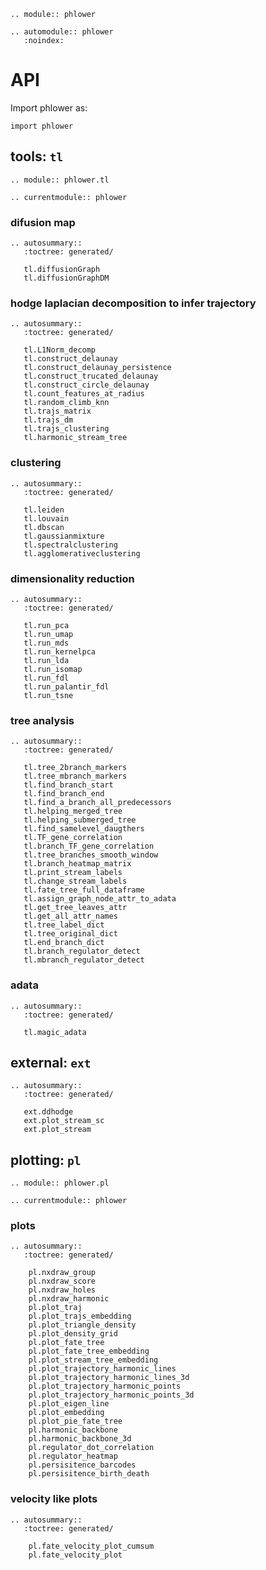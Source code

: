```{eval-rst}
.. module:: phlower
```

```{eval-rst}
.. automodule:: phlower
   :noindex:
```

# API

Import phlower as:

```
import phlower
```

## tools: `tl`

```{eval-rst}
.. module:: phlower.tl
```

```{eval-rst}
.. currentmodule:: phlower
```


### difusion map

```{eval-rst}
.. autosummary::
   :toctree: generated/

   tl.diffusionGraph
   tl.diffusionGraphDM
```


### hodge laplacian decomposition to infer trajectory

```{eval-rst}
.. autosummary::
   :toctree: generated/

   tl.L1Norm_decomp
   tl.construct_delaunay
   tl.construct_delaunay_persistence
   tl.construct_trucated_delaunay
   tl.construct_circle_delaunay
   tl.count_features_at_radius
   tl.random_climb_knn
   tl.trajs_matrix
   tl.trajs_dm
   tl.trajs_clustering
   tl.harmonic_stream_tree
```


### clustering

```{eval-rst}
.. autosummary::
   :toctree: generated/

   tl.leiden
   tl.louvain
   tl.dbscan
   tl.gaussianmixture
   tl.spectralclustering
   tl.agglomerativeclustering
```




### dimensionality reduction

```{eval-rst}
.. autosummary::
   :toctree: generated/

   tl.run_pca
   tl.run_umap
   tl.run_mds
   tl.run_kernelpca
   tl.run_lda
   tl.run_isomap
   tl.run_fdl
   tl.run_palantir_fdl
   tl.run_tsne
```

### tree analysis

```{eval-rst}
.. autosummary::
   :toctree: generated/

   tl.tree_2branch_markers
   tl.tree_mbranch_markers
   tl.find_branch_start
   tl.find_branch_end
   tl.find_a_branch_all_predecessors
   tl.helping_merged_tree
   tl.helping_submerged_tree
   tl.find_samelevel_daugthers
   tl.TF_gene_correlation
   tl.branch_TF_gene_correlation
   tl.tree_branches_smooth_window
   tl.branch_heatmap_matrix
   tl.print_stream_labels
   tl.change_stream_labels
   tl.fate_tree_full_dataframe
   tl.assign_graph_node_attr_to_adata
   tl.get_tree_leaves_attr
   tl.get_all_attr_names
   tl.tree_label_dict
   tl.tree_original_dict
   tl.end_branch_dict
   tl.branch_regulator_detect
   tl.mbranch_regulator_detect
```

### adata
```{eval-rst}
.. autosummary::
   :toctree: generated/

   tl.magic_adata
```


## external: `ext`

```{eval-rst}
.. autosummary::
   :toctree: generated/

   ext.ddhodge
   ext.plot_stream_sc
   ext.plot_stream
```



## plotting: `pl`

```{eval-rst}
.. module:: phlower.pl
```

```{eval-rst}
.. currentmodule:: phlower
```

### plots

```{eval-rst}
.. autosummary::
   :toctree: generated/

    pl.nxdraw_group
    pl.nxdraw_score
    pl.nxdraw_holes
    pl.nxdraw_harmonic
    pl.plot_traj
    pl.plot_trajs_embedding
    pl.plot_triangle_density
    pl.plot_density_grid
    pl.plot_fate_tree
    pl.plot_fate_tree_embedding
    pl.plot_stream_tree_embedding
    pl.plot_trajectory_harmonic_lines
    pl.plot_trajectory_harmonic_lines_3d
    pl.plot_trajectory_harmonic_points
    pl.plot_trajectory_harmonic_points_3d
    pl.plot_eigen_line
    pl.plot_embedding
    pl.plot_pie_fate_tree
    pl.harmonic_backbone
    pl.harmonic_backbone_3d
    pl.regulator_dot_correlation
    pl.regulator_heatmap
    pl.persisitence_barcodes
    pl.persisitence_birth_death
```


### velocity like plots

```{eval-rst}
.. autosummary::
   :toctree: generated/

    pl.fate_velocity_plot_cumsum
    pl.fate_velocity_plot
```
